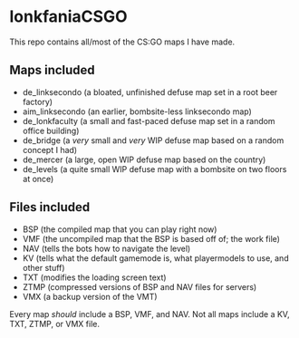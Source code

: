 # lonkfaniaCSGO
This repo contains all/most of the CS:GO maps I have made.
## Maps included
* de_linksecondo  (a bloated, unfinished defuse map set in a root beer factory)
* aim_linksecondo (an earlier, bombsite-less linksecondo map)
* de_lonkfaculty  (a small and fast-paced defuse map set in a random office building)
* de_bridge       (a _very_ small and _very_ WIP defuse map based on a random concept I had)
* de_mercer       (a large, open WIP defuse map based on the country)
* de_levels       (a quite small WIP defuse map with a bombsite on two floors at once)

## Files included
* BSP   (the compiled map that you can play right now)
* VMF   (the uncompiled map that the BSP is based off of; the work file)
* NAV   (tells the bots how to navigate the level)
* KV    (tells what the default gamemode is, what playermodels to use, and other stuff)
* TXT   (modifies the loading screen text)
* ZTMP  (compressed versions of BSP and NAV files for servers)
* VMX   (a backup version of the VMT)

Every map _should_ include a BSP, VMF, and NAV. Not all maps include a KV, TXT, ZTMP, or VMX file.
